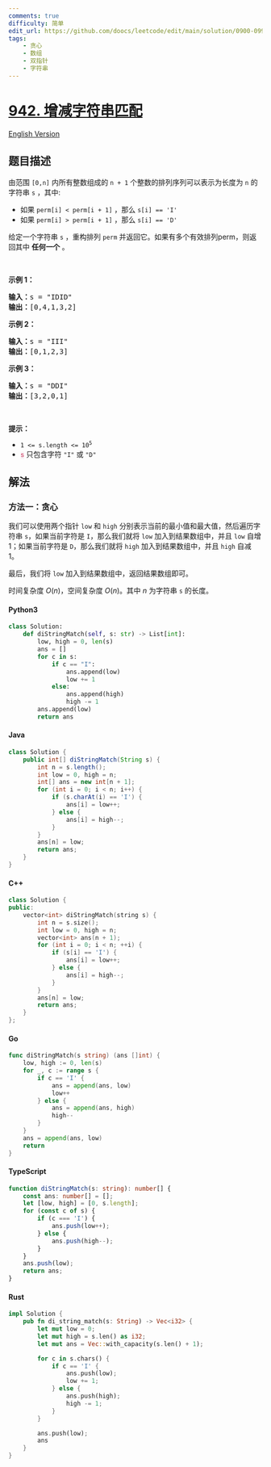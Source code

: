 ```yaml
---
comments: true
difficulty: 简单
edit_url: https://github.com/doocs/leetcode/edit/main/solution/0900-0999/0942.DI%20String%20Match/README.md
tags:
    - 贪心
    - 数组
    - 双指针
    - 字符串
---
```


<!-- problem:start -->

# [942. 增减字符串匹配](https://leetcode.cn/problems/di-string-match)

[English Version](/solution/0900-0999/0942.DI%20String%20Match/README_EN.md)

## 题目描述

<!-- description:start -->

<p>由范围 <code>[0,n]</code> 内所有整数组成的 <code>n + 1</code> 个整数的排列序列可以表示为长度为 <code>n</code> 的字符串 <code>s</code> ，其中:</p>

<ul>
	<li>如果&nbsp;<code>perm[i] &lt; perm[i + 1]</code>&nbsp;，那么&nbsp;<code>s[i] == 'I'</code>&nbsp;</li>
	<li>如果&nbsp;<code>perm[i] &gt; perm[i + 1]</code>&nbsp;，那么 <code>s[i] == 'D'</code>&nbsp;</li>
</ul>

<p>给定一个字符串 <code>s</code> ，重构排列&nbsp;<code>perm</code> 并返回它。如果有多个有效排列perm，则返回其中 <strong>任何一个</strong> 。</p>

<p>&nbsp;</p>

<p><strong>示例 1：</strong></p>

<pre>
<strong>输入：</strong>s = "IDID"
<strong>输出：</strong>[0,4,1,3,2]
</pre>

<p><strong>示例 2：</strong></p>

<pre>
<strong>输入：</strong>s = "III"
<strong>输出：</strong>[0,1,2,3]
</pre>

<p><strong>示例 3：</strong></p>

<pre>
<strong>输入：</strong>s = "DDI"
<strong>输出：</strong>[3,2,0,1]</pre>

<p>&nbsp;</p>

<p><strong>提示：</strong></p>

<ul>
	<li><code>1 &lt;= s.length &lt;= 10<sup>5</sup></code></li>
	<li><code><font color="#c7254e"><font face="Menlo, Monaco, Consolas, Courier New, monospace"><span style="font-size:12.6px"><span style="background-color:#f9f2f4">s</span></span></font></font></code> 只包含字符&nbsp;<code>"I"</code>&nbsp;或&nbsp;<code>"D"</code></li>
</ul>

<!-- description:end -->

## 解法

<!-- solution:start -->

### 方法一：贪心

我们可以使用两个指针 `low` 和 `high` 分别表示当前的最小值和最大值，然后遍历字符串 `s`，如果当前字符是 `I`，那么我们就将 `low` 加入到结果数组中，并且 `low` 自增 1；如果当前字符是 `D`，那么我们就将 `high` 加入到结果数组中，并且 `high` 自减 1。

最后，我们将 `low` 加入到结果数组中，返回结果数组即可。

时间复杂度 $O(n)$，空间复杂度 $O(n)$。其中 $n$ 为字符串 `s` 的长度。

<!-- tabs:start -->

#### Python3

```python
class Solution:
    def diStringMatch(self, s: str) -> List[int]:
        low, high = 0, len(s)
        ans = []
        for c in s:
            if c == "I":
                ans.append(low)
                low += 1
            else:
                ans.append(high)
                high -= 1
        ans.append(low)
        return ans
```

#### Java

```java
class Solution {
    public int[] diStringMatch(String s) {
        int n = s.length();
        int low = 0, high = n;
        int[] ans = new int[n + 1];
        for (int i = 0; i < n; i++) {
            if (s.charAt(i) == 'I') {
                ans[i] = low++;
            } else {
                ans[i] = high--;
            }
        }
        ans[n] = low;
        return ans;
    }
}
```

#### C++

```cpp
class Solution {
public:
    vector<int> diStringMatch(string s) {
        int n = s.size();
        int low = 0, high = n;
        vector<int> ans(n + 1);
        for (int i = 0; i < n; ++i) {
            if (s[i] == 'I') {
                ans[i] = low++;
            } else {
                ans[i] = high--;
            }
        }
        ans[n] = low;
        return ans;
    }
};
```

#### Go

```go
func diStringMatch(s string) (ans []int) {
	low, high := 0, len(s)
	for _, c := range s {
		if c == 'I' {
			ans = append(ans, low)
			low++
		} else {
			ans = append(ans, high)
			high--
		}
	}
	ans = append(ans, low)
	return
}
```

#### TypeScript

```ts
function diStringMatch(s: string): number[] {
    const ans: number[] = [];
    let [low, high] = [0, s.length];
    for (const c of s) {
        if (c === 'I') {
            ans.push(low++);
        } else {
            ans.push(high--);
        }
    }
    ans.push(low);
    return ans;
}
```

#### Rust

```rust
impl Solution {
    pub fn di_string_match(s: String) -> Vec<i32> {
        let mut low = 0;
        let mut high = s.len() as i32;
        let mut ans = Vec::with_capacity(s.len() + 1);

        for c in s.chars() {
            if c == 'I' {
                ans.push(low);
                low += 1;
            } else {
                ans.push(high);
                high -= 1;
            }
        }

        ans.push(low);
        ans
    }
}
```

<!-- tabs:end -->

<!-- solution:end -->

<!-- problem:end -->
